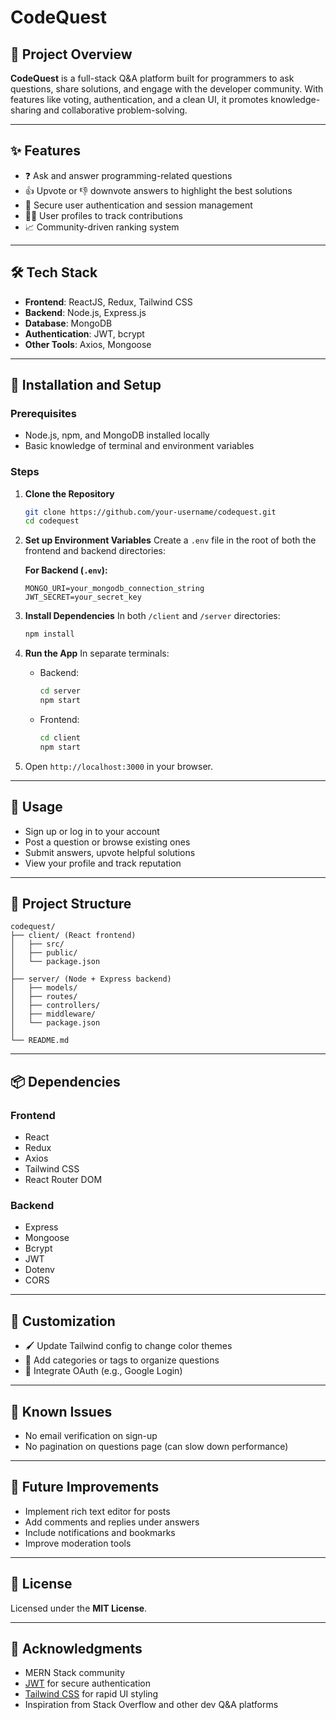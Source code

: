 # **CodeQuest**



## 💬 Project Overview

**CodeQuest** is a full-stack Q&A platform built for programmers to ask questions, share solutions, and engage with the developer community. With features like voting, authentication, and a clean UI, it promotes knowledge-sharing and collaborative problem-solving.

---

## ✨ Features

- ❓ Ask and answer programming-related questions  
- 👍 Upvote or 👎 downvote answers to highlight the best solutions  
- 🔐 Secure user authentication and session management  
- 🧑‍💻 User profiles to track contributions  
- 📈 Community-driven ranking system  

---

## 🛠️ Tech Stack

- **Frontend**: ReactJS, Redux, Tailwind CSS  
- **Backend**: Node.js, Express.js  
- **Database**: MongoDB  
- **Authentication**: JWT, bcrypt  
- **Other Tools**: Axios, Mongoose  

---

## 🚀 Installation and Setup

### Prerequisites

- Node.js, npm, and MongoDB installed locally  
- Basic knowledge of terminal and environment variables  

### Steps

1. **Clone the Repository**  
   ```bash
   git clone https://github.com/your-username/codequest.git
   cd codequest


2. **Set up Environment Variables**
   Create a `.env` file in the root of both the frontend and backend directories:

   **For Backend (`.env`):**

   ```
   MONGO_URI=your_mongodb_connection_string
   JWT_SECRET=your_secret_key
   ```

3. **Install Dependencies**
   In both `/client` and `/server` directories:

   ```bash
   npm install
   ```

4. **Run the App**
   In separate terminals:

   * Backend:

     ```bash
     cd server
     npm start
     ```

   * Frontend:

     ```bash
     cd client
     npm start
     ```

5. Open `http://localhost:3000` in your browser.

---

## 📌 Usage

* Sign up or log in to your account
* Post a question or browse existing ones
* Submit answers, upvote helpful solutions
* View your profile and track reputation

---

## 📁 Project Structure

```
codequest/
├── client/ (React frontend)
│   ├── src/
│   ├── public/
│   └── package.json
│
├── server/ (Node + Express backend)
│   ├── models/
│   ├── routes/
│   ├── controllers/
│   ├── middleware/
│   └── package.json
│
└── README.md
```

---

## 📦 Dependencies

### Frontend

* React
* Redux
* Axios
* Tailwind CSS
* React Router DOM

### Backend

* Express
* Mongoose
* Bcrypt
* JWT
* Dotenv
* CORS

---

## 🧩 Customization

* 🖌️ Update Tailwind config to change color themes
* 📂 Add categories or tags to organize questions
* 🔐 Integrate OAuth (e.g., Google Login)

---

## 🐞 Known Issues

* No email verification on sign-up
* No pagination on questions page (can slow down performance)

---

## 🚧 Future Improvements

* Implement rich text editor for posts
* Add comments and replies under answers
* Include notifications and bookmarks
* Improve moderation tools

---

## 📄 License

Licensed under the **MIT License**.

---

## 🙌 Acknowledgments

* MERN Stack community
* [JWT](https://jwt.io/) for secure authentication
* [Tailwind CSS](https://tailwindcss.com/) for rapid UI styling
* Inspiration from Stack Overflow and other dev Q\&A platforms
